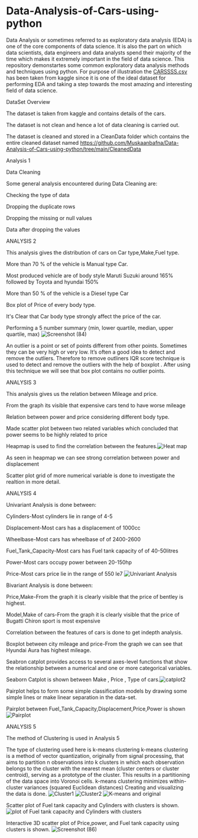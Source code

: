 # Data-Analysis-of-Cars-using-python

Data Analysis or sometimes referred to as exploratory data analysis (EDA) is one of the core components of data science. It is also the part on which data scientists, data engineers and data analysts spend their majority of the time which makes it extremely important in the field of data science. This repository demonstartes some common exploratory data analysis methods and techniques using python. For purpose of illustration the [CARSSSS.csv](https://github.com/Muskaanbafna/Data-Analysis-of-Cars-using-python/files/8793819/CARSSSS.csv) has been taken from kaggle since it is one of the ideal dataset for performing EDA and taking a step towards the most amazing and interesting field of data science.

DataSet Overview

The dataset is taken from kaggle and contains details of the cars.

The dataset is not clean and hence a lot of data cleaning is carried out.

The dataset is cleaned and stored in a CleanData folder which contains the entire cleaned dataset named https://github.com/Muskaanbafna/Data-Analysis-of-Cars-using-python/tree/main/CleanedData

Analysis 1 

Data Cleaning 

Some general analysis encountered during Data Cleaning are:

Checking the type of data

Dropping the duplicate rows

Dropping the missing or null values

Data after dropping the values




ANALYSIS 2

This analysis gives the distribution of cars on Car type,Make,Fuel type.

   More than 70 % of the vehicle is Manual type Car.

Most produced vehicle are of body style Maruti Suzuki around 165% followed by Toyota and hyundai 150%

   More than 50 % of the vehicle is a Diesel type Car

Box plot of Price of every body type.

   It's Clear that Car body type strongly affect the price of the car.

Performing a 5 number summary (min, lower quartile, median, upper quartile, max)
![Screenshot (84)](https://user-images.githubusercontent.com/89978688/170882519-08fac558-88bc-48a0-b3ec-dc526a66f9de.png)


An outlier is a point or set of points different from other points. Sometimes they can be very high or very low. It’s often a good idea to detect and remove the outliers.
Therefore to remove outliners IQR score technique is used to detect and remove the outliers with the help of boxplot . After using this technique we will see that box plot contains no outlier points.


ANALYSIS 3

This analysis gives us the relation between Mileage and price.


From the graph its visible that expensive cars tend to have worse mileage

Relation between power and price considering different body type.



Made scatter plot between two related variables which concluded that power seems to be highly related to price


Heapmap is used to find the correlation between the features.![Heat map](https://user-images.githubusercontent.com/89978688/170883199-df39ecd0-7699-4cd4-8dc8-cf911ad02878.png)


As seen in heapmap we can see strong correlation between power and displacement

Scatter plot grid of more numerical variable is done to  investigate the realtion in more detail.



ANALYSIS 4

Univariant Analysis is done between:

Cylinders-Most cylinders lie in range of 4-5

Displacement-Most cars has a displacement of 1000cc

Wheelbase-Most cars has wheelbase of of 2400-2600

Fuel_Tank_Capacity-Most cars has Fuel tank capacity of of 40-50litres

Power-Most cars occupy power between 20-150hp

Price-Most cars price lie in the range of 550 le7
![Univariant Analysis](https://user-images.githubusercontent.com/89978688/170883720-878a0e0f-cdbc-4ea2-90e2-84fcc7cbbf60.png)


Bivariant Analysis is done between:

Price,Make-From the graph it is clearly visible that the price of bentley is highest.

Model,Make of cars-From the graph it is clearly visible that the price of Bugatti Chiron sport is most expensive

Correlation between the features of cars is done to get indepth analysis.


Boxplot between city mileage and price-From the graph we can see that Hyundai Aura has highest mileage.

Seabron catplot provides access to several axes-level functions that show the relationship between a numerical and one or more categorical variables.

Seaborn Catplot is shown between Make , Price , Type of cars.![catplot2](https://user-images.githubusercontent.com/89978688/170883693-73ad6d3b-1f41-4101-b341-31e11f213cf1.png)


Pairplot helps to form some simple classification models by drawing some simple lines or make linear separation in the data-set.


Pairplot between Fuel_Tank_Capacity,Displacement,Price,Power is shown 
![Pairplot](https://user-images.githubusercontent.com/89978688/170883727-e67b784a-0512-435e-9a47-765f97ab2496.png)


ANALYSIS 5

The method of Clustering is used in Analysis 5

The type of clustering used here is k-means clustering k-means clustering is a method of vector quantization, originally from signal processing, that aims to partition n observations into k clusters in which each observation belongs to the cluster with the nearest mean (cluster centers or cluster centroid), serving as a prototype of the cluster. This results in a partitioning of the data space into Voronoi cells. k-means clustering minimizes within-cluster variances (squared Euclidean distances)
Creating and visualizing the data is done.
![Cluster1](https://user-images.githubusercontent.com/89978688/170883779-c03d047e-bd0f-48ee-94bf-b7b6bfc3bbd4.png)
![Cluster2](https://user-images.githubusercontent.com/89978688/170883782-d72745c7-d4f6-49b6-94e9-4c8b4f48fc45.png)
![K-means and original](https://user-images.githubusercontent.com/89978688/170883785-a9b4af40-a071-483a-bcb5-e962f582e028.png)


Scatter plot of Fuel tank capacity and Cylinders with clusters is shown.
![plot of Fuel tank capacity and Cylinders with clusters](https://user-images.githubusercontent.com/89978688/170883748-e9aee72d-02c4-40e4-87fe-dc565af28fd1.png)


Interactive 3D scatter plot of Price,power, and Fuel tank capacity using  clusters is shown.
![Screenshot (86)](https://user-images.githubusercontent.com/89978688/170883929-d35453d1-e9f0-4d53-afb4-10b36e429fff.png)




